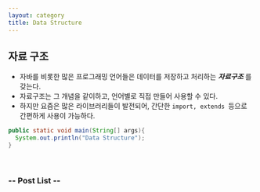 ```yaml
---
layout: category
title: Data Structure
---
```


## 자료 구조
- 자바를 비롯한 많은 프로그래밍 언어들은 데이터를 저장하고 처리하는 ***자료구조*** 를 갖는다.
- 자료구조는 그 개념을 같이하고, 언어별로 직접 만들어 사용할 수 있다.
- 하지만 요즘은 많은 라이브러리들이 발전되어, 간단한 ```import, extends ```등으로 간편하게 사용이 가능하다.

```java
public static void main(String[] args){
  System.out.println("Data Structure");
}
```
<br>

### -- Post List --
